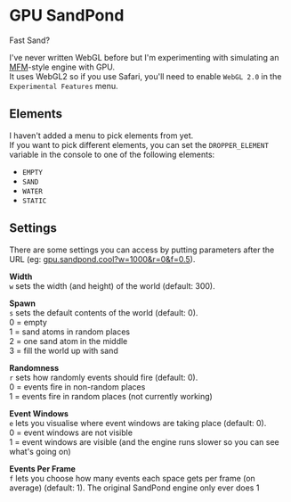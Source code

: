 # GPU SandPond
Fast Sand?

I've never written WebGL before but I'm experimenting with simulating an [MFM](https://github.com/DaveAckley/MFM)-style engine with GPU.<br>
It uses WebGL2 so if you use Safari, you'll need to enable `WebGL 2.0` in the `Experimental Features` menu.

## Elements
I haven't added a menu to pick elements from yet.<br>
If you want to pick different elements, you can set the `DROPPER_ELEMENT` variable in the console to one of the following elements:<br>
* `EMPTY`
* `SAND`
* `WATER`
* `STATIC`

## Settings
There are some settings you can access by putting parameters after the URL (eg: [gpu.sandpond.cool?w=1000&r=0&f=0.5](https://gpu.sandpond.cool?w=1000&r=0&f=0.5)).

**Width**<br>
`w` sets the width (and height) of the world (default: 300).

**Spawn**<br>
`s` sets the default contents of the world (default: 0).<br>
0 = empty<br>
1 = sand atoms in random places<br>
2 = one sand atom in the middle<br>
3 = fill the world up with sand

**Randomness**<br>
`r` sets how randomly events should fire (default: 0).<br>
0 = events fire in non-random places<br>
1 = events fire in random places (not currently working)

**Event Windows**<br>
`e` lets you visualise where event windows are taking place (default: 0).<br>
0 = event windows are not visible<br>
1 = event windows are visible (and the engine runs slower so you can see what's going on)

**Events Per Frame**<br>
`f` lets you choose how many events each space gets per frame (on average) (default: 1). The original SandPond engine only ever does 1<br>
